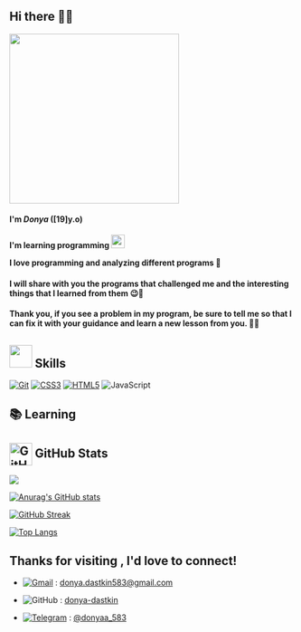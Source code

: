 ## Hi there 👋🏻

<img src="https://user-images.githubusercontent.com/74038190/236119160-976a0405-caa7-470c-9356-16d43402ea0a.gif" width="300">

#### **I'm *Donya* ([19]y.o)**

**I'm learning programming <img src="https://media.giphy.com/media/WUlplcMpOCEmTGBtBW/giphy.gif" width="24">**

**I love programming and analyzing different programs 🩷**

#### I will share with you the programs that challenged me and the interesting things that I learned from them 😉📲

#### Thank you, if you see a problem in my program, be sure to tell me so that I can fix it with your guidance and learn a new lesson from you. 🤗🩵

<h2> <img src="https://user-images.githubusercontent.com/74038190/212284087-bbe7e430-757e-4901-90bf-4cd2ce3e1852.gif" width="40"> Skills</h2>

[![Git](https://img.shields.io/badge/git-%23F05033.svg?style=for-the-badge&logo=git&logoColor=white)](https://git-scm.com/)
[![CSS3](https://img.shields.io/badge/css3-%231572B6.svg?style=for-the-badge&logo=css3&logoColor=white)](https://developer.mozilla.org/en-US/docs/Web/CSS)
[![HTML5](https://img.shields.io/badge/html5-%23E34F26.svg?style=for-the-badge&logo=html5&logoColor=white)](https://developer.mozilla.org/en-US/docs/Web/HTML)
![JavaScript](https://img.shields.io/badge/javascript-%23323330.svg?style=for-the-badge&logo=javascript&logoColor=%23F7DF1E)

## 📚 Learning


<h2> <img width="40px" src="https://res.cloudinary.com/anuraghazra/image/upload/v1594908242/logo_ccswme.svg" align="center" alt="GitHub Readme Stats" />  GitHub Stats</h2>

![](https://komarev.com/ghpvc/?username=donya-dastkin&color=aeaeec&style=plastic)

[![Anurag's GitHub stats](https://github-readme-stats.vercel.app/api?username=donya-dastkin&show_icons=true&theme=radical&PAT-1&PAT-1)](https://github.com/donya-dastkin/github-readme-stats)

[![GitHub Streak](https://streak-stats.demolab.com/?user=donya-dastkin&theme=radical)](https://git.io/streak-stats)

[![Top Langs](https://github-readme-stats.vercel.app/api/top-langs/?username=donya-dastkin&layout=compact&theme=radical&pat1&PAT-1)](https://github.com/donya-dastkin/github-readme-stats)

## Thanks for visiting , I'd love to connect!

- [![Gmail](https://img.shields.io/badge/Gmail-D14836?style=for-the-badge&logo=gmail&logoColor=white)](donya.dastkin583@gmail.com) : donya.dastkin583@gmail.com

- ![GitHub](https://img.shields.io/badge/github-%23121011.svg?style=for-the-badge&logo=github&logoColor=white) : [donya-dastkin](https://github.com/donya-dastkin)

- [![Telegram](https://img.shields.io/badge/Telegram-2CA5E0?style=for-the-badge&logo=telegram&logoColor=white)](https://t.me/sam_sepioll) : [@donyaa_583](https://t.me/donyaa_583)
